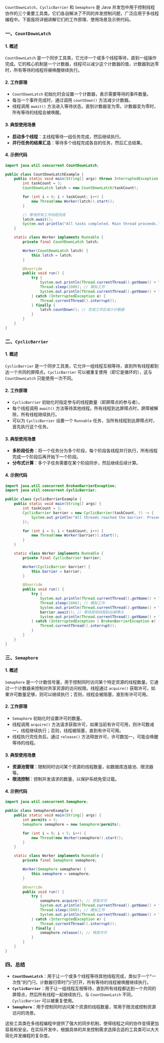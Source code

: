 `CountDownLatch`、`CyclicBarrier` 和 `Semaphore` 是 Java 并发包中用于控制线程协作的三个重要工具类。它们各自解决了不同的并发控制问题，广泛应用于多线程编程中。下面我将详细讲解它们的工作原理、使用场景及示例代码。

### 一、`CountDownLatch`

#### 1. **概述**
`CountDownLatch` 是一个同步工具类，它允许一个或多个线程等待，直到一组操作完成。它的核心机制是一个计数器，线程可以减少这个计数器的值，计数器到达零时，所有等待的线程将被唤醒继续执行。

#### 2. **工作原理**
- `CountDownLatch` 初始化时会设置一个计数器，表示需要等待的事件数量。
- 每当一个事件完成时，通过调用 `countDown()` 方法减少计数器。
- 线程调用 `await()` 方法进入等待状态，直到计数器变为零。计数器变为零时，所有等待的线程会被唤醒。

#### 3. **典型使用场景**
- **启动多个线程**：主线程等待一组任务完成，然后继续执行。
- **并行任务的结果汇总**：等待多个线程完成各自的任务，然后汇总结果。

#### 4. **示例代码**

```java
import java.util.concurrent.CountDownLatch;

public class CountDownLatchExample {
    public static void main(String[] args) throws InterruptedException {
        int taskCount = 3;
        CountDownLatch latch = new CountDownLatch(taskCount);

        for (int i = 0; i < taskCount; i++) {
            new Thread(new Worker(latch)).start();
        }

        // 等待所有工作线程完成
        latch.await();
        System.out.println("All tasks completed. Main thread proceeds.");
    }

    static class Worker implements Runnable {
        private final CountDownLatch latch;

        Worker(CountDownLatch latch) {
            this.latch = latch;
        }

        @Override
        public void run() {
            try {
                System.out.println(Thread.currentThread().getName() + " is working.");
                Thread.sleep(2000); // 模拟工作
                System.out.println(Thread.currentThread().getName() + " completed.");
            } catch (InterruptedException e) {
                Thread.currentThread().interrupt();
            } finally {
                latch.countDown(); // 完成工作后减少计数器
            }
        }
    }
}
```

### 二、`CyclicBarrier`

#### 1. **概述**
`CyclicBarrier` 是一个同步工具类，它允许一组线程互相等待，直到所有线程都到达一个共同的屏障点。`CyclicBarrier` 可以被重复使用（即它是循环的），这与 `CountDownLatch` 只能使用一次不同。

#### 2. **工作原理**
- `CyclicBarrier` 初始化时指定参与的线程数量（即屏障点的参与者）。
- 每个线程调用 `await()` 方法等待其他线程。所有线程到达屏障点时，屏障被解除，所有线程继续执行。
- 可以为 `CyclicBarrier` 设置一个 `Runnable` 任务，当所有线程到达屏障点时，首先执行这个任务。

#### 3. **典型使用场景**
- **多阶段任务**：将一个任务分为多个阶段，每个阶段各线程并行执行，所有线程完成一个阶段后再开始下一个阶段。
- **分布式计算**：多个子任务需要在某个阶段同步，然后继续后续计算。

#### 4. **示例代码**

```java
import java.util.concurrent.BrokenBarrierException;
import java.util.concurrent.CyclicBarrier;

public class CyclicBarrierExample {
    public static void main(String[] args) {
        int taskCount = 3;
        CyclicBarrier barrier = new CyclicBarrier(taskCount, () -> {
            System.out.println("All threads reached the barrier. Proceeding to the next step.");
        });

        for (int i = 0; i < taskCount; i++) {
            new Thread(new Worker(barrier)).start();
        }
    }

    static class Worker implements Runnable {
        private final CyclicBarrier barrier;

        Worker(CyclicBarrier barrier) {
            this.barrier = barrier;
        }

        @Override
        public void run() {
            try {
                System.out.println(Thread.currentThread().getName() + " is working.");
                Thread.sleep(2000); // 模拟工作
                System.out.println(Thread.currentThread().getName() + " reached the barrier.");
                barrier.await(); // 等待其他线程到达屏障点
                System.out.println(Thread.currentThread().getName() + " continues after the barrier.");
            } catch (InterruptedException | BrokenBarrierException e) {
                Thread.currentThread().interrupt();
            }
        }
    }
}
```

### 三、`Semaphore`

#### 1. **概述**
`Semaphore` 是一个计数信号量，用于控制同时访问某个特定资源的线程数量。它通过一个计数器来控制对共享资源的访问权限。线程通过 `acquire()` 获取许可，如果许可数量足够，则可以继续执行；否则，线程会被阻塞，直到有许可可用。

#### 2. **工作原理**
- `Semaphore` 初始化时设置许可的数量。
- 线程调用 `acquire()` 方法请求获取许可，如果当前有许可可用，则许可数减一，线程继续执行；否则，线程被阻塞，直到有许可可用。
- 线程执行完任务后，通过 `release()` 方法释放许可，许可数加一，可能会唤醒等待的线程。

#### 3. **典型使用场景**
- **资源池管理**：限制同时访问某个资源的线程数量，如数据库连接池、限流器等。
- **限流控制**：控制并发请求的数量，以保护系统免受过载。

#### 4. **示例代码**

```java
import java.util.concurrent.Semaphore;

public class SemaphoreExample {
    public static void main(String[] args) {
        int permits = 3;
        Semaphore semaphore = new Semaphore(permits);

        for (int i = 0; i < 5; i++) {
            new Thread(new Worker(semaphore)).start();
        }
    }

    static class Worker implements Runnable {
        private final Semaphore semaphore;

        Worker(Semaphore semaphore) {
            this.semaphore = semaphore;
        }

        @Override
        public void run() {
            try {
                semaphore.acquire(); // 获取许可
                System.out.println(Thread.currentThread().getName() + " acquired a permit.");
                Thread.sleep(2000); // 模拟工作
                System.out.println(Thread.currentThread().getName() + " releasing the permit.");
            } catch (InterruptedException e) {
                Thread.currentThread().interrupt();
            } finally {
                semaphore.release(); // 释放许可
            }
        }
    }
}
```

### 四、总结

- **`CountDownLatch`**：用于让一个或多个线程等待其他线程完成，类似于一个“一次性”的门闩，计数器归零时门闩打开，所有等待的线程被唤醒继续执行。
- **`CyclicBarrier`**：用于让一组线程互相等待，直到所有线程都达到一个共同的屏障点，然后所有线程一起继续执行。与 `CountDownLatch` 不同，`CyclicBarrier` 可以被重复使用。
- **`Semaphore`**：用于控制同时访问某个资源的线程数量，常用于限流或控制资源访问的场景。

这些工具类在多线程编程中提供了强大的同步机制，使得线程之间的协作变得更加容易和安全。在实际开发中，根据具体的并发控制需求选择合适的工具类可以大大简化并发编程的复杂度。
